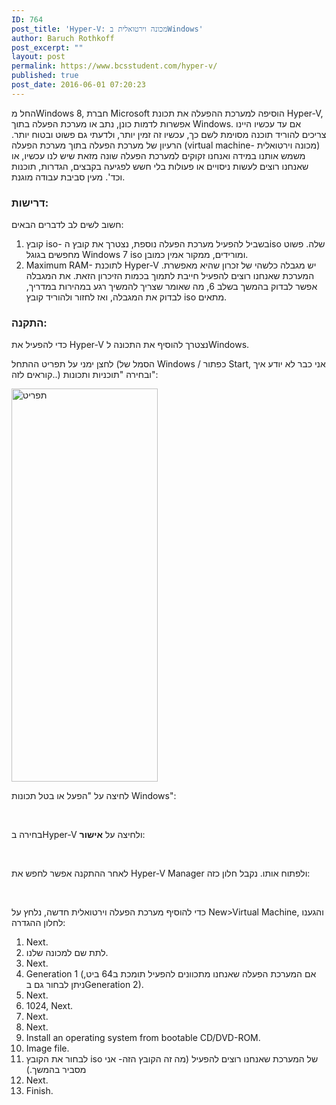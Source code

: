 ```yaml
---
ID: 764
post_title: 'Hyper-V: מכונה וירטואלית בWindows'
author: Baruch Rothkoff
post_excerpt: ""
layout: post
permalink: https://www.bcsstudent.com/hyper-v/
published: true
post_date: 2016-06-01 07:20:23
---
```

החל מWindows 8, חברת Microsoft הוסיפה למערכת ההפעלה את תכונת Hyper-V, אפשרות לדמות כונן, נתב או מערכת הפעלה בתוך Windows. אם עד עכשיו היינו צריכים להוריד תוכנה מסוימת לשם כך, עכשיו זה זמין יותר, ולדעתי גם פשוט ובטוח יותר.
הרעיון של מערכת הפעלה בתוך מערכת הפעלה (virtual machine- מכונה וירטואלית) משמש אותנו במידה ואנחנו זקוקים למערכת הפעלה שונה מזאת שיש לנו עכשיו, או שאנחנו רוצים לעשות ניסויים או פעולות בלי חשש לפגיעה בקבצים, הגדרות, תוכנות וכד'. מעין סביבת עבודה מוגנת.
<h3>דרישות:</h3>
חשוב לשים לב לדברים הבאים:
<ol>
 	<li>קובץ iso- בשביל להפעיל מערכת הפעלה נוספת, נצטרך את קובץ הiso שלה. פשוט מחפשים בגוגל Windows 7 iso ומורידים, ממקור אמין כמובן.</li>
 	<li>Maximum RAM- לתוכנת Hyper-V יש מגבלה כלשהי של זכרון שהיא מאפשרת. המערכת שאנחנו רוצים להפעיל חייבת לתמוך בכמות הזיכרון הזאת. את המגבלה אפשר לבדוק בהמשך בשלב 6, מה שאומר שצריך להמשיך רגע במהירות במדריך, לבדוק את המגבלה, ואז לחזור ולהוריד קובץ iso מתאים.</li>
</ol>
<h3>התקנה:</h3>
כדי להפעיל את Hyper-V נצטרך להוסיף את התכונה לWindows.

לחצן ימני על תפריט ההתחל (הסמל של Windows / כפתור Start, אני כבר לא יודע איך קוראים לזה..) ובחירה "תוכניות ותכונות":

<img class="alignnone size-full wp-image-126" src="https://baruchiro.files.wordpress.com/2016/05/d7aad7a4d7a8d799d798.png" alt="תפריט" width="234" height="629">

לחיצה על "הפעל או בטל תכונות Windows":

&nbsp;

בחירה בHyper-V ולחיצה על&nbsp;<strong>אישור</strong>:

&nbsp;

לאחר ההתקנה אפשר לחפש את Hyper-V Manager ולפתוח אותו. נקבל חלון כזה:

&nbsp;

כדי להוסיף מערכת הפעלה וירטואלית חדשה, נלחץ על New&gt;Virtual Machine, והגענו לחלון ההגדרה:
<ol>
 	<li>Next.</li>
 	<li>לתת שם למכונה שלנו.</li>
 	<li>Next.</li>
 	<li>Generation 1 (אם המערכת הפעלה שאנחנו מתכוונים להפעיל תומכת ב64 ביט, ניתן לבחור גם בGeneration 2).</li>
 	<li>Next.</li>
 	<li>1024, Next.</li>
 	<li>Next.</li>
 	<li>Next.</li>
 	<li>Install an operating system from bootable CD/DVD-ROM.</li>
 	<li>Image file.</li>
 	<li>לבחור את הקובץ iso של המערכת שאנחנו רוצים להפעיל (מה זה הקובץ הזה- אני מסביר בהמשך.)</li>
 	<li>Next.</li>
 	<li>Finish.</li>
</ol>
&nbsp;